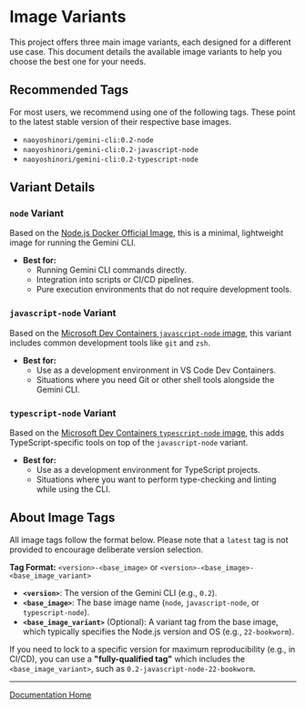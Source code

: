 # Image Variants

This project offers three main image variants, each designed for a different use case. This document details the available image variants to help you choose the best one for your needs.

## Recommended Tags

For most users, we recommend using one of the following tags. These point to the latest stable version of their respective base images.

* `naoyoshinori/gemini-cli:0.2-node`
* `naoyoshinori/gemini-cli:0.2-javascript-node`
* `naoyoshinori/gemini-cli:0.2-typescript-node`

## Variant Details

### `node` Variant

Based on the [Node.js Docker Official Image](https://hub.docker.com/_/node), this is a minimal, lightweight image for running the Gemini CLI.

* **Best for:**
  * Running Gemini CLI commands directly.
  * Integration into scripts or CI/CD pipelines.
  * Pure execution environments that do not require development tools.

### `javascript-node` Variant

Based on the [Microsoft Dev Containers `javascript-node` image](https://github.com/devcontainers/templates/tree/main/src/javascript-node), this variant includes common development tools like `git` and `zsh`.

* **Best for:**
  * Use as a development environment in VS Code Dev Containers.
  * Situations where you need Git or other shell tools alongside the Gemini CLI.

### `typescript-node` Variant

Based on the [Microsoft Dev Containers `typescript-node` image](https://github.com/devcontainers/templates/tree/main/src/typescript-node), this adds TypeScript-specific tools on top of the `javascript-node` variant.

* **Best for:**
  * Use as a development environment for TypeScript projects.
  * Situations where you want to perform type-checking and linting while using the CLI.

## About Image Tags

All image tags follow the format below. Please note that a `latest` tag is not provided to encourage deliberate version selection.

**Tag Format:** `<version>-<base_image>` or `<version>-<base_image>-<base_image_variant>`

* **`<version>`**: The version of the Gemini CLI (e.g., `0.2`).
* **`<base_image>`**: The base image name (`node`, `javascript-node`, or `typescript-node`).
* **`<base_image_variant>`** (Optional): A variant tag from the base image, which typically specifies the Node.js version and OS (e.g., `22-bookworm`).

If you need to lock to a specific version for maximum reproducibility (e.g., in CI/CD), you can use a **"fully-qualified tag"** which includes the `<base_image_variant>`, such as `0.2-javascript-node-22-bookworm`.

---

[Documentation Home](./index.md)
